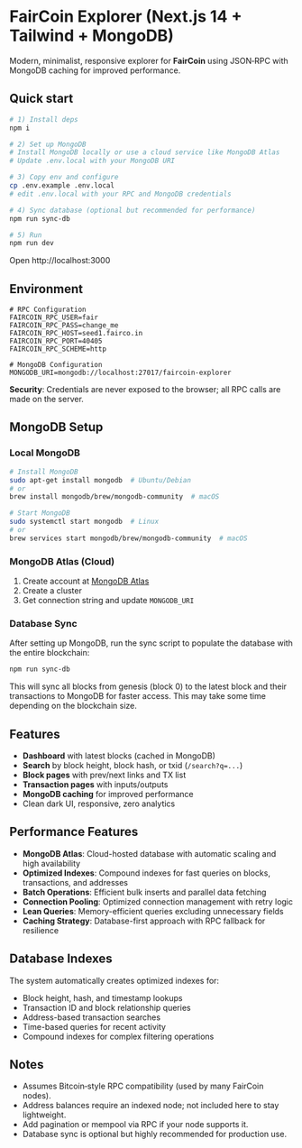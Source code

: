 # FairCoin Explorer (Next.js 14 + Tailwind + MongoDB)

Modern, minimalist, responsive explorer for **FairCoin** using JSON‑RPC with MongoDB caching for improved performance.

## Quick start

```bash
# 1) Install deps
npm i

# 2) Set up MongoDB
# Install MongoDB locally or use a cloud service like MongoDB Atlas
# Update .env.local with your MongoDB URI

# 3) Copy env and configure
cp .env.example .env.local
# edit .env.local with your RPC and MongoDB credentials

# 4) Sync database (optional but recommended for performance)
npm run sync-db

# 5) Run
npm run dev
```

Open http://localhost:3000

## Environment

```
# RPC Configuration
FAIRCOIN_RPC_USER=fair
FAIRCOIN_RPC_PASS=change_me
FAIRCOIN_RPC_HOST=seed1.fairco.in
FAIRCOIN_RPC_PORT=40405
FAIRCOIN_RPC_SCHEME=http

# MongoDB Configuration
MONGODB_URI=mongodb://localhost:27017/faircoin-explorer
```

**Security**: Credentials are never exposed to the browser; all RPC calls are made on the server.

## MongoDB Setup

### Local MongoDB
```bash
# Install MongoDB
sudo apt-get install mongodb  # Ubuntu/Debian
# or
brew install mongodb/brew/mongodb-community  # macOS

# Start MongoDB
sudo systemctl start mongodb  # Linux
# or
brew services start mongodb/brew/mongodb-community  # macOS
```

### MongoDB Atlas (Cloud)
1. Create account at [MongoDB Atlas](https://www.mongodb.com/atlas)
2. Create a cluster
3. Get connection string and update `MONGODB_URI`

### Database Sync
After setting up MongoDB, run the sync script to populate the database with the entire blockchain:

```bash
npm run sync-db
```

This will sync all blocks from genesis (block 0) to the latest block and their transactions to MongoDB for faster access. This may take some time depending on the blockchain size.

## Features

- **Dashboard** with latest blocks (cached in MongoDB)
- **Search** by block height, block hash, or txid (`/search?q=...`)
- **Block pages** with prev/next links and TX list
- **Transaction pages** with inputs/outputs
- **MongoDB caching** for improved performance
- Clean dark UI, responsive, zero analytics

## Performance Features

- **MongoDB Atlas**: Cloud-hosted database with automatic scaling and high availability
- **Optimized Indexes**: Compound indexes for fast queries on blocks, transactions, and addresses
- **Batch Operations**: Efficient bulk inserts and parallel data fetching
- **Connection Pooling**: Optimized connection management with retry logic
- **Lean Queries**: Memory-efficient queries excluding unnecessary fields
- **Caching Strategy**: Database-first approach with RPC fallback for resilience

## Database Indexes

The system automatically creates optimized indexes for:
- Block height, hash, and timestamp lookups
- Transaction ID and block relationship queries
- Address-based transaction searches
- Time-based queries for recent activity
- Compound indexes for complex filtering operations

## Notes

- Assumes Bitcoin‑style RPC compatibility (used by many FairCoin nodes).
- Address balances require an indexed node; not included here to stay lightweight.
- Add pagination or mempool via RPC if your node supports it.
- Database sync is optional but highly recommended for production use.